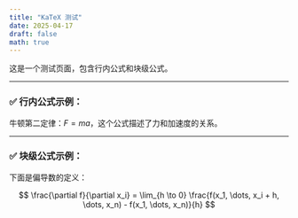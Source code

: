 ```yaml
---
title: "KaTeX 测试"
date: 2025-04-17
draft: false
math: true
---
```


这是一个测试页面，包含行内公式和块级公式。

---

### ✅ 行内公式示例：

牛顿第二定律：$F = ma$，这个公式描述了力和加速度的关系。

---

### ✅ 块级公式示例：

下面是偏导数的定义：

$$
\frac{\partial f}{\partial x_i} = \lim_{h \to 0} \frac{f(x_1, \dots, x_i + h, \dots, x_n) - f(x_1, \dots, x_n)}{h}
$$
